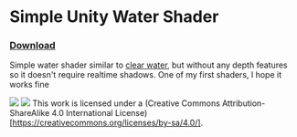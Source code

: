# Simple Unity Water Shader

### [Download](https://github.com/z3y/water-shader/releases)

Simple water shader similar to [clear water](https://gitlab.com/s-ilent/clear-water), but without any depth features so it doesn't require realtime shadows.
One of my first shaders, I hope it works fine

![](https://i.imgur.com/FIxxeoE.png)
![](https://i.imgur.com/cm7BVg9.png)
This work is licensed under a (Creative Commons Attribution-ShareAlike 4.0 International License)[https://creativecommons.org/licenses/by-sa/4.0/].
